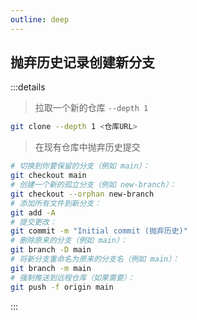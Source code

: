 ```yaml
---
outline: deep
---
```

## 抛弃历史记录创建新分支

:::details

> 拉取一个新的仓库 `--depth 1`

```bash
git clone --depth 1 <仓库URL>
```

> 在现有仓库中抛弃历史提交

```bash
# 切换到你要保留的分支（例如 main）：
git checkout main
# 创建一个新的孤立分支（例如 new-branch）：
git checkout --orphan new-branch
# 添加所有文件到新分支：
git add -A
# 提交更改：
git commit -m "Initial commit (抛弃历史)"
# 删除原来的分支（例如 main）：
git branch -D main
# 将新分支重命名为原来的分支名（例如 main）：
git branch -m main
# 强制推送到远程仓库（如果需要）：
git push -f origin main
```

:::
